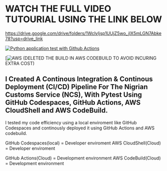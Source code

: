 # WATCH THE FULL VIDEO TUTOURIAL USING THE LINK BELOW
https://drive.google.com/drive/folders/1WclvIjsp1UUjZ5wo_jIX5mLGN7Abke78?usp=drive_link



[![Python application test with Github Actions](https://github.com/Chinedu-Onyema/DataOps-With-PYTEST-CI-CD-IN-GITHUB-AWS/actions/workflows/testing_auction_in_cloud.yml/badge.svg)](https://github.com/Chinedu-Onyema/DataOps-With-PYTEST-CI-CD-IN-GITHUB-AWS/actions/workflows/testing_auction_in_cloud.yml)

[![AWS](https://codebuild.eu-north-1.amazonaws.com/badges?uuid=eyJlbmNyeXB0ZWREYXRhIjoiMTZtVmdWM1FUeDBZR2ZUUDF1ZVNpNEZRK0hBd3hrU0lYUytQNk9rOTRMaGpTb0UzZ3cwWWxlZVIwcmRET3E5cGxNdlJKQmxkTGhHYmtmb1dCU21QK2pnPSIsIml2UGFyYW1ldGVyU3BlYyI6IjNFSGlwZHFtd00vcXdqVWUiLCJtYXRlcmlhbFNldFNlcmlhbCI6MX0%3D&branch=main) (DELETED THE BUILD IN AWS CODEBUILD TO AVOID INCURING EXTRA COST)


## I Created A Continous Integration & Continous Deployment (CI/CD) Pipeline For The Nigrian Customs Service (NCS), With Pytest Using GitHub Codespaces, GitHub Actions, AWS CloudShell and AWS CodeBuild.

I tested my code efficiency using a local enviroment like GitHub Codespaces and continously deployed it using GitHub Actions and AWS codebuild.

GitHub Codespaces(local) = Developer enviroment
AWS CloudShell(Cloud) = Developer enviroment

GitHub Actions(Cloud) = Development environment
AWS CodeBuild(Cloud) = Development environment
